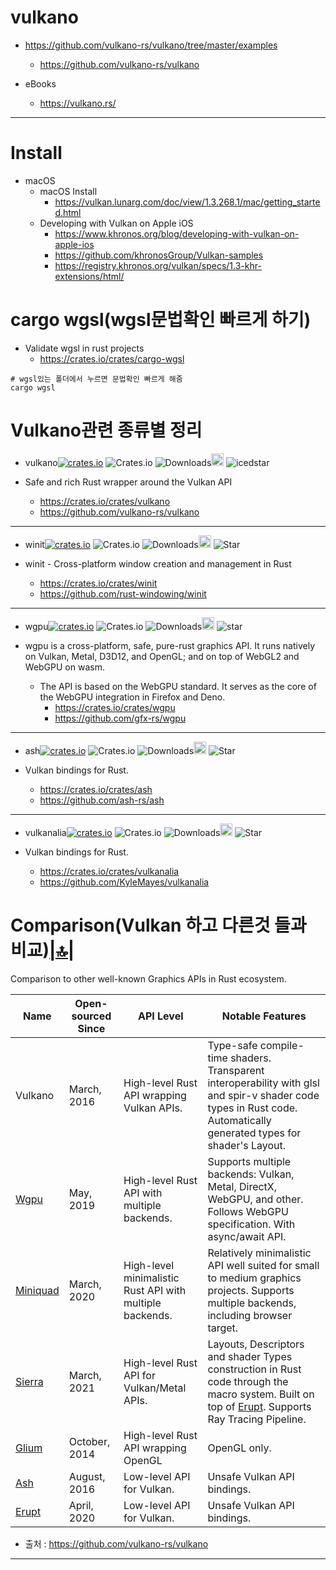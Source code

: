 # vulkano

- https://github.com/vulkano-rs/vulkano/tree/master/examples
  - https://github.com/vulkano-rs/vulkano

- eBooks
  - https://vulkano.rs/

<hr />

# Install
- macOS
  - macOS Install
    - https://vulkan.lunarg.com/doc/view/1.3.268.1/mac/getting_started.html
  - Developing with Vulkan on Apple iOS
    - https://www.khronos.org/blog/developing-with-vulkan-on-apple-ios
    - https://github.com/khronosGroup/Vulkan-samples
    - https://registry.khronos.org/vulkan/specs/1.3-khr-extensions/html/

# cargo wgsl(wgsl문법확인 빠르게 하기)
- Validate wgsl in rust projects
  - https://crates.io/crates/cargo-wgsl

```
# wgsl있는 폴더에서 누르면 문법확인 빠르게 해줌
cargo wgsl
```

# Vulkano관련 종류별 정리

- vulkano[![crates.io](https://img.shields.io/crates/v/vulkano.svg)](https://crates.io/crates/vulkano)
![Crates.io](https://img.shields.io/crates/l/vulkano)
![Downloads](https://img.shields.io/crates/d/vulkano.svg)<a href="https://github.com/vulkano-rs/vulkano"><img alt="githubicon" width="20px" src="https://user-images.githubusercontent.com/67513038/218287708-001511d7-1cce-42d3-92d2-4a61193b38f0.png" /></a>
![icedstar](https://img.shields.io/github/stars/vulkano-rs/vulkano.svg)

- Safe and rich Rust wrapper around the Vulkan API

  - https://crates.io/crates/vulkano
  - https://github.com/vulkano-rs/vulkano

<hr />

- winit[![crates.io](https://img.shields.io/crates/v/winit.svg)](https://crates.io/crates/winit)
![Crates.io](https://img.shields.io/crates/l/winit)
![Downloads](https://img.shields.io/crates/d/winit.svg)<a href="https://github.com/rust-windowing/winit"><img alt="githubicon" width="20px" src="https://user-images.githubusercontent.com/67513038/218287708-001511d7-1cce-42d3-92d2-4a61193b38f0.png" /></a>
![Star](https://img.shields.io/github/stars/rust-windowing/winit.svg)

- winit - Cross-platform window creation and management in Rust
  - https://crates.io/crates/winit
  - https://github.com/rust-windowing/winit

<hr />

- wgpu[![crates.io](https://img.shields.io/crates/v/wgpu.svg)](https://crates.io/crates/wgpu)
![Crates.io](https://img.shields.io/crates/l/wgpu)
![Downloads](https://img.shields.io/crates/d/wgpu.svg)<a href="https://github.com/gfx-rs/wgpu"><img alt="githubicon" width="20px" src="https://user-images.githubusercontent.com/67513038/218287708-001511d7-1cce-42d3-92d2-4a61193b38f0.png" /></a>
![star](https://img.shields.io/github/stars/gfx-rs/wgpu.svg)

- wgpu is a cross-platform, safe, pure-rust graphics API. It runs natively on Vulkan, Metal, D3D12, and OpenGL; and on top of WebGL2 and WebGPU on wasm.
  - The API is based on the WebGPU standard. It serves as the core of the WebGPU integration in Firefox and Deno.
    - https://crates.io/crates/wgpu
    - https://github.com/gfx-rs/wgpu

<hr />

- ash[![crates.io](https://img.shields.io/crates/v/ash.svg)](https://crates.io/crates/ash)
![Crates.io](https://img.shields.io/crates/l/ash)
![Downloads](https://img.shields.io/crates/d/ash.svg)<a href="https://github.com/ash-rs/ash"><img alt="githubicon" width="20px" src="https://user-images.githubusercontent.com/67513038/218287708-001511d7-1cce-42d3-92d2-4a61193b38f0.png" /></a>
![Star](https://img.shields.io/github/stars/ash-rs/ash.svg)

- Vulkan bindings for Rust. 
  - https://crates.io/crates/ash
  - https://github.com/ash-rs/ash

<hr />

- vulkanalia[![crates.io](https://img.shields.io/crates/v/vulkanalia.svg)](https://crates.io/crates/vulkanalia)
![Crates.io](https://img.shields.io/crates/l/vulkanalia)
![Downloads](https://img.shields.io/crates/d/vulkanalia.svg)<a href="https://github.com/KyleMayes/vulkanalia"><img alt="githubicon" width="20px" src="https://user-images.githubusercontent.com/67513038/218287708-001511d7-1cce-42d3-92d2-4a61193b38f0.png" /></a>
![Star](https://img.shields.io/github/stars/KyleMayes/vulkanalia.svg)

- Vulkan bindings for Rust. 
  - https://crates.io/crates/vulkanalia
  - https://github.com/KyleMayes/vulkanalia

# Comparison(Vulkan 하고 다른것 들과 비교)[|🔝|](#link)

Comparison to other well-known Graphics APIs in Rust ecosystem.

| Name | Open-sourced Since | API Level | Notable Features |
| ---- | ------------------ | --------- | ------------- |
| Vulkano | March, 2016 | High-level Rust API wrapping Vulkan APIs. | Type-safe compile-time shaders. Transparent interoperability with glsl and spir-v shader code types in Rust code. Automatically generated types for shader's Layout. |
| [Wgpu](https://github.com/gfx-rs/wgpu) | May, 2019 | High-level Rust API with multiple backends. | Supports multiple backends: Vulkan, Metal, DirectX, WebGPU, and other. Follows WebGPU specification. With async/await API. |
| [Miniquad](https://github.com/not-fl3/miniquad) | March, 2020 | High-level minimalistic Rust API with multiple backends. | Relatively minimalistic API well suited for small to medium graphics projects. Supports multiple backends, including browser target. |
| [Sierra](https://github.com/zakarumych/sierra) | March, 2021 | High-level Rust API for Vulkan/Metal APIs. | Layouts, Descriptors and shader Types construction in Rust code through the macro system. Built on top of [Erupt](https://gitlab.com/Friz64/erupt). Supports Ray Tracing Pipeline. |
| [Glium](https://github.com/glium/glium) | October, 2014 | High-level Rust API wrapping OpenGL | OpenGL only. |
| [Ash](https://github.com/MaikKlein/ash) | August, 2016 | Low-level API for Vulkan. | Unsafe Vulkan API bindings. |
| [Erupt](https://gitlab.com/Friz64/erupt) | April, 2020 | Low-level API for Vulkan. | Unsafe Vulkan API bindings. |

- 출처 : https://github.com/vulkano-rs/vulkano

<hr>
